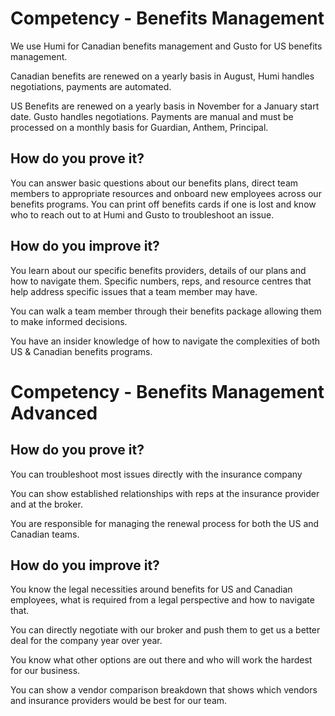 # Competency - Benefits Management

We use Humi for Canadian benefits management and Gusto for US benefits management.

Canadian benefits are renewed on a yearly basis in August, Humi handles negotiations, payments are automated.

US Benefits are renewed on a yearly basis in November for a January start date. Gusto handles negotiations. Payments are manual and must be processed on a monthly basis for Guardian, Anthem, Principal.  

## How do you prove it?

You can answer basic questions about our benefits plans, direct team members to appropriate resources and onboard new employees across our benefits programs. You can print off benefits cards if one is lost and know who to reach out to at Humi and Gusto to troubleshoot an issue. 

## How do you improve it?

You learn about our specific benefits providers, details of our plans and how to navigate them. Specific numbers, reps, and resource centres that help address specific issues that a team member may have. 

You can walk a team member through their benefits package allowing them to make informed decisions. 

You have an insider knowledge of how to navigate the complexities of both US & Canadian benefits programs. 

 

# Competency - Benefits Management Advanced

## How do you prove it?

You can troubleshoot most issues directly with the insurance company

You can show established relationships with reps at the insurance provider and at the broker.

You are responsible for managing the renewal process for both the US and Canadian teams. 

## How do you improve it?

You know the legal necessities around benefits for US and Canadian employees, what is required from a legal perspective and how to navigate that. 

You can directly negotiate with our broker and push them to get us a better deal for the company year over year.

You know what other options are out there and who will work the hardest for our business.

You can show a vendor comparison breakdown that shows which vendors and insurance providers would be best for our team. 

